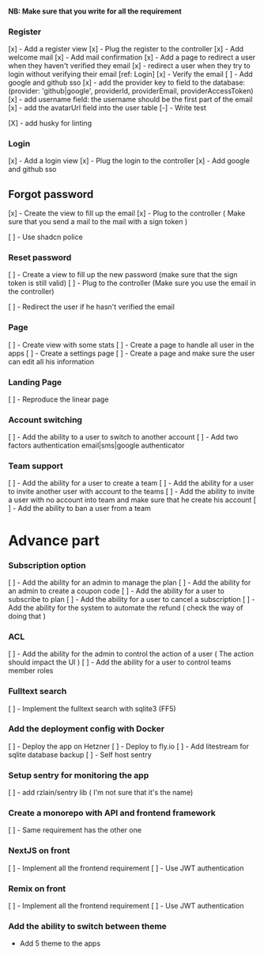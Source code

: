 #### NB: Make sure that you write for all the requirement

### Register
[x] - Add a register view
[x] - Plug the register to the controller
[x] - Add welcome mail
[x] - Add mail confirmation
  [x] - Add a page to redirect a user when they haven't verified they email
  [x] - redirect a user when they try to login without verifying their email [ref: Login]
[x] - Verify the email
[ ] - Add google and github sso
  [x] - add the provider key to field to the database: (provider: 'github|google', providerId, providerEmail, providerAccessToken)
  [x] - add username field: the username should be the first part of the email
  [x] - add the avatarUrl field into the user table
[-] - Write test

[X] - add husky for linting

### Login
[x] - Add a login view
[x] - Plug the login to the controller
[x] - Add google and github sso

## Forgot password
[x] - Create the view to fill up the email
[x] - Plug to the controller ( Make sure that you send a mail to the mail with a sign token )

[ ] - Use shadcn police

### Reset password
[ ] - Create a view to fill up the new password (make sure that the sign token is still valid)
[ ] - Plug to the controller (Make sure you use the email in the controller)

[ ] - Redirect the user if he hasn't verified the email

### Page
[ ] - Create view with some stats
[ ] - Create a page to handle all user in the apps
[ ] - Create a settings page
[ ] - Create a page and make sure the user can edit all his information

### Landing Page
[ ] - Reproduce the linear page

### Account switching
[ ] - Add the ability to a user to switch to another account
[ ] - Add two factors authentication email|sms|google authenticator


### Team support
[ ] - Add the ability for a user to create a team
[ ] - Add the ability for a user to invite another user with account to the teams
[ ] - Add the ability to invite a user with no account into team and make sure that he create his account
[ ] - Add the ability to ban a user from a team

# Advance part

### Subscription option
[ ] - Add the ability for an admin to manage the plan
[ ] - Add the ability for an admin to create a coupon code
[ ] - Add the ability for a user to subscribe to plan
[ ] - Add the ability for a user to cancel a subscription
[ ] - Add the ability for the system to automate the refund ( check the way of doing that )

### ACL
[ ] - Add the ability for the admin to control the action of a user ( The action should impact the UI ) 
[ ] - Add the ability for a user to control teams member roles

### Fulltext search
[ ] - Implement the fulltext search with sqlite3 (FF5)

### Add the deployment config with Docker 
[ ] - Deploy the app on Hetzner
[ ] - Deploy to fly.io
[ ] - Add litestream for sqlite database backup
[ ] - Self host sentry


### Setup sentry for monitoring the app
[ ] - add rzlain/sentry lib ( I'm not sure that it's the name)

### Create a monorepo with API and frontend framework
[ ] - Same requirement has the other one

### NextJS on front
[ ] - Implement all the frontend requirement
[ ] - Use JWT authentication

### Remix on front
[ ] - Implement all the frontend requirement
[ ] - Use JWT authentication


### Add the ability to switch between theme
- Add 5 theme to the apps


